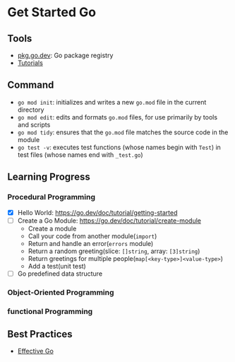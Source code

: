 # Get Started Go

## Tools

- [pkg.go.dev](https://pkg.go.dev/): Go package registry
- [Tutorials](https://go.dev/doc/tutorial/)

## Command

- `go mod init`: initializes and writes a new `go.mod` file in the current directory
- `go mod edit`: edits and formats `go.mod` files, for use primarily by tools and scripts
- `go mod tidy`: ensures that the `go.mod` file matches the source code in the module
- `go test -v`: executes test functions (whose names begin with `Test`) in test files (whose names end with `_test.go`)

## Learning Progress

### Procedural Programming

- [x] Hello World: https://go.dev/doc/tutorial/getting-started
- [ ] Create a Go Module: https://go.dev/doc/tutorial/create-module
  - Create a module
  - Call your code from another module(`import`)
  - Return and handle an error(`errors` module)
  - Return a random greeting(slice: `[]string`, array: `[3]string`)
  - Return greetings for multiple people(`map[<key-type>]<value-type>`)
  - Add a test(unit test)
- [ ] Go predefined data structure

### Object-Oriented Programming

### functional Programming

## Best Practices

- [Effective Go](https://go.dev/doc/effective_go)
